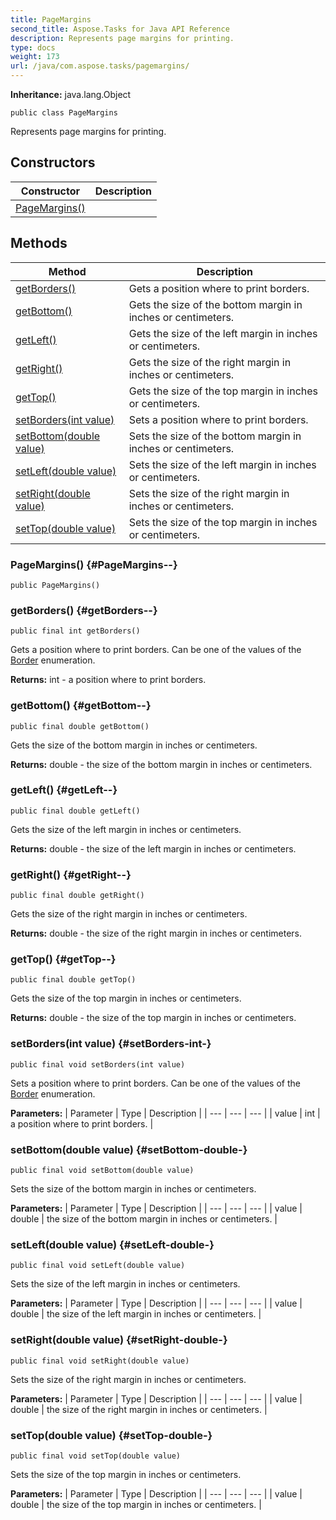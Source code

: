 ```yaml
---
title: PageMargins
second_title: Aspose.Tasks for Java API Reference
description: Represents page margins for printing.
type: docs
weight: 173
url: /java/com.aspose.tasks/pagemargins/
---
```


**Inheritance:**
java.lang.Object
```
public class PageMargins
```

Represents page margins for printing.
## Constructors

| Constructor | Description |
| --- | --- |
| [PageMargins()](#PageMargins--) |  |
## Methods

| Method | Description |
| --- | --- |
| [getBorders()](#getBorders--) | Gets a position where to print borders. |
| [getBottom()](#getBottom--) | Gets the size of the bottom margin in inches or centimeters. |
| [getLeft()](#getLeft--) | Gets the size of the left margin in inches or centimeters. |
| [getRight()](#getRight--) | Gets the size of the right margin in inches or centimeters. |
| [getTop()](#getTop--) | Gets the size of the top margin in inches or centimeters. |
| [setBorders(int value)](#setBorders-int-) | Sets a position where to print borders. |
| [setBottom(double value)](#setBottom-double-) | Sets the size of the bottom margin in inches or centimeters. |
| [setLeft(double value)](#setLeft-double-) | Sets the size of the left margin in inches or centimeters. |
| [setRight(double value)](#setRight-double-) | Sets the size of the right margin in inches or centimeters. |
| [setTop(double value)](#setTop-double-) | Sets the size of the top margin in inches or centimeters. |
### PageMargins() {#PageMargins--}
```
public PageMargins()
```


### getBorders() {#getBorders--}
```
public final int getBorders()
```


Gets a position where to print borders. Can be one of the values of the [Border](../../com.aspose.tasks/border) enumeration.

**Returns:**
int - a position where to print borders.
### getBottom() {#getBottom--}
```
public final double getBottom()
```


Gets the size of the bottom margin in inches or centimeters.

**Returns:**
double - the size of the bottom margin in inches or centimeters.
### getLeft() {#getLeft--}
```
public final double getLeft()
```


Gets the size of the left margin in inches or centimeters.

**Returns:**
double - the size of the left margin in inches or centimeters.
### getRight() {#getRight--}
```
public final double getRight()
```


Gets the size of the right margin in inches or centimeters.

**Returns:**
double - the size of the right margin in inches or centimeters.
### getTop() {#getTop--}
```
public final double getTop()
```


Gets the size of the top margin in inches or centimeters.

**Returns:**
double - the size of the top margin in inches or centimeters.
### setBorders(int value) {#setBorders-int-}
```
public final void setBorders(int value)
```


Sets a position where to print borders. Can be one of the values of the [Border](../../com.aspose.tasks/border) enumeration.

**Parameters:**
| Parameter | Type | Description |
| --- | --- | --- |
| value | int | a position where to print borders. |

### setBottom(double value) {#setBottom-double-}
```
public final void setBottom(double value)
```


Sets the size of the bottom margin in inches or centimeters.

**Parameters:**
| Parameter | Type | Description |
| --- | --- | --- |
| value | double | the size of the bottom margin in inches or centimeters. |

### setLeft(double value) {#setLeft-double-}
```
public final void setLeft(double value)
```


Sets the size of the left margin in inches or centimeters.

**Parameters:**
| Parameter | Type | Description |
| --- | --- | --- |
| value | double | the size of the left margin in inches or centimeters. |

### setRight(double value) {#setRight-double-}
```
public final void setRight(double value)
```


Sets the size of the right margin in inches or centimeters.

**Parameters:**
| Parameter | Type | Description |
| --- | --- | --- |
| value | double | the size of the right margin in inches or centimeters. |

### setTop(double value) {#setTop-double-}
```
public final void setTop(double value)
```


Sets the size of the top margin in inches or centimeters.

**Parameters:**
| Parameter | Type | Description |
| --- | --- | --- |
| value | double | the size of the top margin in inches or centimeters. |

